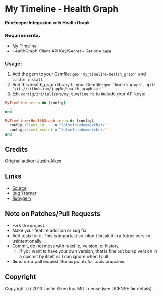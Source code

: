 # My Timeline - Health Graph
#### RunKeeper Integration with Health Graph

### Requirements:
- [My Timeline](https://github.com/JustinAiken/my_timeline)
- HealthGraph Client API Key/Secret - Get one [here](http://developer.runkeeper.com/healthgraph/registration-authorization)

### Usage:

1. Add the gem to your Gemfile: `gem 'my_timeline-health_graph'` and `bundle install`
2. Add this health_graph library to your Gemfile: `gem 'health_graph', git: 'git://github.com/jupp0r/health_graph.git'`
3. Edit `config/initializers/my_timeline.rb` to include your API keys:
```ruby
MyTimeline.setup do |config|
  ...
end

MyTimeline::HealthGraph.setup do |config|
  config.client_id     = "lotsofrandomhexchars"
  config.client_secret = "lotsofrandomhexchars"
end
```

## Credits

Original author: [Justin Aiken](https://github.com/JustinAiken)

## Links

* [Source](https://github.com/JustinAiken/my_timeline-health_graph)
* [Bug Tracker](https://github.com/JustinAiken/my_timeline-health_graph/issues)
* [Rubygem](https://rubygems.org/gems/my_timeline-health_graph)

## Note on Patches/Pull Requests

* Fork the project.
* Make your feature addition or bug fix.
* Add tests for it. This is important so I don't break it in a future version unintentionally.
* Commit, do not mess with rakefile, version, or history.
  * If you want to have your own version, that is fine but bump version in a commit by itself so I can ignore when I pull
* Send me a pull request. Bonus points for topic branches.

## Copyright

Copyright (c) 2013 Justin Aiken Inc. MIT license (see LICENSE for details).
